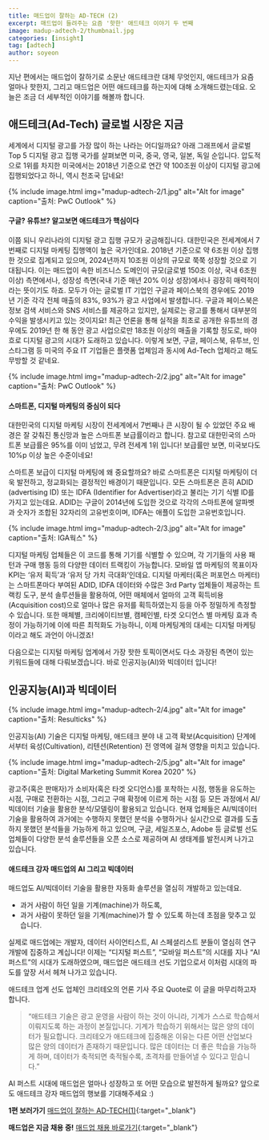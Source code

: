 ```yaml
---
title: 매드업이 잘하는 AD-TECH (2)
excerpt: 매드업이 들려주는 요즘 '핫한' 애드테크 이야기 두 번째
image: madup-adtech-2/thumbnail.jpg
categories: [insight]
tag: [adtech]
author: soyeon
---
```


지난 편에서는 매드업이 잘하기로 소문난 애드테크란 대체 무엇인지, 애드테크가 요즘 얼마나 핫한지, 그리고 매드업은 어떤 애드테크를 하는지에 대해 소개해드렸는데요. 오늘은 조금 더 세부적인 이야기를 해볼까 합니다. 

## 애드테크(Ad-Tech) 글로벌 시장은 지금
세계에서 디지털 광고를 가장 많이 하는 나라는 어디일까요? 아래 그래프에서 글로벌 Top 5 디지털 광고 집행 국가를 살펴보면 미국, 중국, 영국, 일본, 독일 순입니다. 압도적으로 1위를 차지한 미국에서는 2018년 기준으로 연간 약 100조원 이상이 디지털 광고에 집행되었다고 하니, 역시 천조국 답네요!

{% include image.html img="madup-adtech-2/1.jpg" alt="Alt for image" caption="출처: PwC Outlook" %}

#### 구글? 유튜브? 알고보면 애드테크가 핵심이다
이쯤 되니 우리나라의 디지털 광고 집행 규모가 궁금해집니다. 대한민국은 전세계에서 7번째로 디지털 마케팅 집행액이 높은 국가인데요. 2018년 기준으로 약 6조원 이상 집행한 것으로 집계되고 있으며, 2024년까지 10조원 이상의 규모로 쭉쭉 성장할 것으로 기대됩니다. 이는 매드업이 속한 비즈니스 도메인이 규모(글로벌 150조 이상, 국내 6조원 이상) 측면에서나, 성장성 측면(국내 기준 매년 20% 이상 성장)에서나 굉장히 매력적이라는 뜻이기도 하죠.
모두가 아는 글로벌 IT 기업인 구글과 페이스북의 경우에도 2019년 기준 각각 전체 매출의 83%, 93%가 광고 사업에서 발생합니다. 구글과 페이스북은 정보 검색 서비스와 SNS 서비스를 제공하고 있지만, 실제로는 광고를 통해서 대부분의 수익을 발생시키고 있는 것이지요! 최근 언론을 통해 실적을 최초로 공개한 유튜브의 경우에도 2019년 한 해 동안 광고 사업으로만 18조원 이상의 매출을 기록할 정도로, 바야흐로 디지털 광고의 시대가 도래하고 있습니다.
이렇게 보면, 구글, 페이스북, 유투브, 인스타그램 등 미국의 주요 IT 기업들은 플랫폼 업체임과 동시에 Ad-Tech 업체라고 해도 무방할 것 같네요.

{% include image.html img="madup-adtech-2/2.jpg" alt="Alt for image" caption="출처: PwC Outlook" %}

#### 스마트폰, 디지털 마케팅의 중심이 되다
대한민국의 디지털 마케팅 시장이 전세계에서 7번째나 큰 시장이 될 수 있었던 주요 배경은 잘 갖춰진 통신망과 높은 스마트폰 보급률이라고 합니다. 참고로 대한민국의 스마트폰 보급률은 95%를 이미 넘었고, 무려 전세계 1위 입니다! 보급률만 보면, 미국보다도 10%p 이상 높은 수준이네요!


스마트폰 보급이 디지털 마케팅에 왜 중요할까요? 바로 스마트폰은 디지털 마케팅이 더욱 발전하고, 정교화되는 결정적인 배경이기 때문입니다. 모든 스마트폰은 흔히 ADID (advertising ID) 또는 IDFA (Identifier for Advertiser)라고 불리는 기기 식별 ID를 가지고 있는데요. ADID는 구글이 2014년에 도입한 것으로 각각의 스마트폰에 알파벳과 숫자가 조합된 32자리의 고유번호이며, IDFA는 애플이 도입한 고유번호입니다. 

{% include image.html img="madup-adtech-2/3.jpg" alt="Alt for image" caption="출처: IGA웍스" %}

디지털 마케팅 업체들은 이 코드를 통해 기기를 식별할 수 있으며, 각 기기들의 사용 패턴과 구매 행동 등의 다양한 데이터 트랙킹이 가능합니다. 모바일 앱 마케팅의 목표이자 KPI는 ‘유저 획득’과 ‘유저 당 가치 극대화’인데요. 디지털 마케터(혹은 퍼포먼스 마케터)는 스마트폰마다 부여된 ADID, IDFA 데이터와 수많은 3rd Party 업체들이 제공하는 트랙킹 도구, 분석 솔루션들을 활용하여, 어떤 매체에서 얼마의 고객 획득비용(Acquisition cost)으로 얼마나 많은 유저를 획득하였는지 등을 아주 정밀하게 측정할 수 있습니다. 
또한 매체별, 크리에이티브별, 캠페인별, 타겟 오디언스 별 마케팅 효과 측정이 가능하기에 이에 따른 최적화도 가능하니, 이제 마케팅계의 대세는 디지털 마케팅이라고 해도 과언이 아니겠죠!

다음으로는 디지털 마케팅 업계에서 가장 핫한 토픽이면서도 다소 과장된 측면이 있는 키워드들에 대해 다뤄보겠습니다. 바로 인공지능(AI)와 빅데이터 입니다!

## 인공지능(AI)과 빅데이터

{% include image.html img="madup-adtech-2/4.jpg" alt="Alt for image" caption="출처: Resulticks" %}

인공지능(AI) 기술은 디지털 마케팅, 애드테크 분야 내 고객 확보(Acquisition) 단계에서부터 육성(Cultivation), 리텐션(Retention) 전 영역에 걸쳐 영향을 미치고 있습니다.

{% include image.html img="madup-adtech-2/5.jpg" alt="Alt for image" caption="출처: Digital Marketing Summit Korea 2020" %}

광고주(혹은 판매자)가 소비자(혹은 타겟 오디언스)를 포착하는 시점, 행동을 유도하는 시점, 구매로 전환하는 시점, 그리고 구매 확정에 이르게 하는 시점 등 모든 과정에서 AI/빅데이터 기술을 활용한 분석/모델링이 활용되고 있습니다. 현재 업체들은 AI/빅데이터 기술을 활용하여 과거에는 수행하지 못했던 분석을 수행하거나 실시간으로 결과를 도출하지 못했던 분석들을 가능하게 하고 있으며, 구글, 세일즈포스, Adobe 등 글로벌 선도 업체들이 다양한 분석 솔루션들을 오픈 소스로 제공하며 AI 생태계를 발전시켜 나가고 있습니다.

#### 애드테크 강자 매드업의 AI 그리고 빅데이터
매드업도 AI/빅데이터 기술을 활용한 자동화 솔루션을 열심히 개발하고 있는데요. 
* 과거 사람이 하던 일을 기계(machine)가 하도록, 
* 과거 사람이 못하던 일을 기계(machine)가 할 수 있도록 하는데 초점을 맞추고 있습니다. 

실제로 매드업에는 개발자, 데이터 사이언티스트, AI 스페셜리스트 분들이 열심히 연구 개발에 집중하고 계십니다! 이제는 “디지털 퍼스트”, “모바일 퍼스트”의 시대를 지나 “AI 퍼스트”의 시대가 도래하였으며, 매드업은 애드테크 선도 기업으로서 이처럼 시대의 파도를 앞장 서서 헤쳐 나가고 있습니다.

애드테크 업계 선도 업체인 크리테오의 언론 기사 주요 Quote로 이 글을 마무리하고자 합니다.
> “애드테크 기술은 광고 운영을 사람이 하는 것이 아니라, 기계가 스스로 학습해서 이뤄지도록 하는 과정이 본질입니다. 기계가 학습하기 위해서는 많은 양의 데이터가 필요합니다. 
크리테오가 애드테크에 집중해온 이유는 다른 어떤 산업보다 많은 양의 데이터가 존재하기 때문입니다. 많은 데이터는 더 좋은 학습을 가능하게 하며, 데이터가 축적되면 축적될수록, 초격차를 만들어낼 수 있다고 믿습니다.”

AI 퍼스트 시대에 매드업은 얼마나 성장하고 또 어떤 모습으로 발전하게 될까요? 앞으로도 애드테크 강자 매드업의 행보를 기대해주세요 :)

**1편 보러가기** [매드업이 잘하는 AD-TECH(1)](https://tech.madup.com/madup-adtech-1/){:target="_blank"}  

**매드업은 지금 채용 중!** [매드업 채용 바로가기](https://www.notion.so/maduphr/fff8c23e3b434fb1abdfb36ad915d3ee){:target="_blank"}
